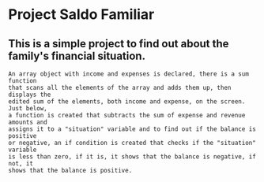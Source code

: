 # Project Saldo Familiar

## This is a simple project to find out about the family's financial situation.

    An array object with income and expenses is declared, there is a sum function 
    that scans all the elements of the array and adds them up, then displays the 
    edited sum of the elements, both income and expense, on the screen. Just below, 
    a function is created that subtracts the sum of expense and revenue amounts and 
    assigns it to a "situation" variable and to find out if the balance is positive 
    or negative, an if condition is created that checks if the "situation" variable 
    is less than zero, if it is, it shows that the balance is negative, if not, it 
    shows that the balance is positive.
